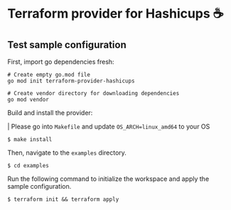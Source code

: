 # Terraform provider for Hashicups ☕

## Test sample configuration

First, import go dependencies fresh:

```shell
# Create empty go.mod file
go mod init terraform-provider-hashicups

# Create vendor directory for downloading dependencies
go mod vendor
```
Build and install the provider:

| Please go into `Makefile` and update `OS_ARCH=linux_amd64` to your OS

```shell
$ make install
```

Then, navigate to the `examples` directory. 

```shell
$ cd examples
```

Run the following command to initialize the workspace and apply the sample configuration.

```shell
$ terraform init && terraform apply
